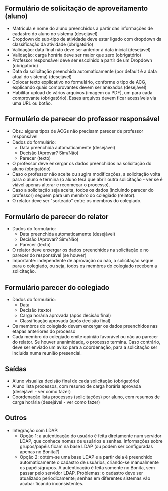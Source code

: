 ## Formulário de solicitação de aproveitamento (aluno) ##

  * Matrícula e nome do aluno preenchidos a partir das informações de cadastro do aluno no sistema (desejável)
  * Dropdown do sub-tipo de atividade deve estar ligado com dropdown da classificação da atividade (obrigatório)
  * Validação: data final não deve ser anterior à data inicial (desejável)
  * Validação: carga horária deve ser maior que zero (obrigatório)
  * Professor responsável deve ser escolhido a partir de um Dropdown (obrigatório)
  * Data da solicitação preenchida automaticamente (por default é a data atual do sistema) (desejável)
  * Colocar texto explicativo no formulário, conforme o tipo de ACG, explicando quais comprovantes devem ser anexados (desejável)
  * Habilitar upload de vários arquivos (imagem ou PDF), um para cada comprovante (obrigatório). Esses arquivos devem ficar acessíveis via uma URL ou botão.


## Formulário de parecer do professor responsável ##

  * Obs.: alguns tipos de ACGs não precisam parecer de professor responsável
  * Dados do formulário:
    * Data preenchida automaticamente (desejável)
    * Decisão (Aprovar? Sim/Não)
    * Parecer (texto)
  * O professor deve enxergar os dados preenchidos na solicitação do aluno (obrigatório)
  * Caso o professor não aceite ou sugira modificações, a solicitação volta para o aluno e termina (o aluno terá que abrir outra solicitação - ver se é viável apenas alterar e recomeçar o processo).
  * Caso a solicitação seja aceita, todos os dados (incluindo parecer do professor) seguem para um membro do colegiado (relator).
  * O relator deve ser "sorteado" entre os membros do colegiado.

## Formulário de parecer do relator ##
  * Dados do formulário:
    * Data preenchida automaticamente (desejável)
    * Decisão (Aprovar? Sim/Não)
    * Parecer (texto)
  * O relator deve enxergar os dados preenchidos na solicitação e no parecer do responsável (se houver)
  * Importante: independente de aprovação ou não, a solicitação segue para o colegiado, ou seja, todos os membros do colegiado recebem a solicitação.

## Formulário parecer do colegiado ##
  * Dados do formulário:
    * Data
    * Decisão (texto)
    * Carga horária aprovada (após decisão final)
    * Classificação aprovada (após decisão final)
  * Os membros do colegiado devem enxergar os dados preenchidos nas etapas anteriores do processo
  * Cada membro do colegiado emite opinião favorável ou não ao parecer do relator. Se houver unanimidade, o processo termina. Caso contrário, deve ser enviado um aviso para a coordenação, para a solicitação ser incluída numa reunião presencial.


## Saídas ##
  * Aluno visualiza decisão final de cada solicitação (obrigatório)
  * Aluno lista processos, com resumo de carga horária aprovada (desejável - ver como fazer)
  * Coordenação lista processos (solicitações) por aluno, com resumos de carga horária (desejável - ver como fazer)

## Outros ##
  * Integração com LDAP:
    * Opção 1: a autenticação do usuário é feita diretamente num servidor LDAP, que conhece nomes de usuários e senhas. Informações sobre grupos/papéis ficam na base LDAP (ou podem ser configuradas apenas no Bonita?)
    * Opção 2: obtém-se uma base LDAP e a partir dela é preenchido automaticamente o cadastro de usuários, criando-se manualmente os papéis/grupos. A autenticação é feita somente no Bonita, sem passar pelo servidor LDAP. Problemas: o cadastro deve ser atualizado periodicamente; senhas em diferentes sistemas vão acabar ficando inconsistentes.